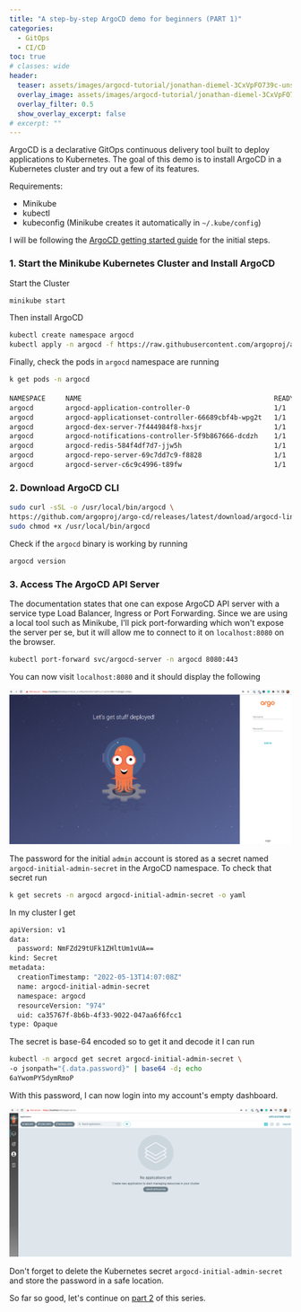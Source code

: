 ```yaml
---
title: "A step-by-step ArgoCD demo for beginners (PART 1)"
categories:
  - GitOps
  - CI/CD
toc: true
# classes: wide
header:
  teaser: assets/images/argocd-tutorial/jonathan-diemel-3CxVpFO739c-unsplash.jpg
  overlay_image: assets/images/argocd-tutorial/jonathan-diemel-3CxVpFO739c-unsplash.jpg
  overlay_filter: 0.5
  show_overlay_excerpt: false
# excerpt: ""
---
```


ArgoCD is a declarative GitOps continuous delivery tool built to deploy applications to Kubernetes. The goal of this demo is to install ArgoCD in a Kubernetes cluster and try out a few of its features.

Requirements:
- Minikube
- kubectl
- kubeconfig (Minikube creates it automatically in `~/.kube/config`)

I will be following the [ArgoCD getting started guide](https://argo-cd.readthedocs.io/en/stable/getting_started/) for the initial steps.


### 1. Start the Minikube Kubernetes Cluster and Install ArgoCD
Start the Cluster
```bash
minikube start
```
Then install ArgoCD
```bash
kubectl create namespace argocd
kubectl apply -n argocd -f https://raw.githubusercontent.com/argoproj/argo-cd/stable/manifests/install.yaml
```
Finally, check the pods in `argocd` namespace are running

    
```bash
k get pods -n argocd

NAMESPACE     NAME                                                READY   STATUS    RESTARTS   AGE
argocd        argocd-application-controller-0                     1/1     Running   2          7h3m
argocd        argocd-applicationset-controller-66689cbf4b-wpg2t   1/1     Running   2          7h3m
argocd        argocd-dex-server-7f444984f8-hxsjr                  1/1     Running   1          7h3m
argocd        argocd-notifications-controller-5f9b867666-dcdzh    1/1     Running   1          7h3m
argocd        argocd-redis-584f4df7d7-jjw5h                       1/1     Running   1          7h3m
argocd        argocd-repo-server-69c7dd7c9-f8828                  1/1     Running   1          7h3m
argocd        argocd-server-c6c9c4996-t89fw                       1/1     Running   1          7h3m
```

### 2. Download ArgoCD CLI
``` bash
sudo curl -sSL -o /usr/local/bin/argocd \
https://github.com/argoproj/argo-cd/releases/latest/download/argocd-linux-amd64
sudo chmod +x /usr/local/bin/argocd
```
Check if the `argocd` binary is working by running
```bash 
argocd version
```

### 3. Access The ArgoCD API Server

The documentation states that one can expose ArgoCD API server with a service type Load Balancer, Ingress or Port Forwarding. Since we are using a local tool such as Minikube, I'll pick port-forwarding which won't expose the server per se, but it will allow me to connect to it on `localhost:8080` on the browser.

```bash
kubectl port-forward svc/argocd-server -n argocd 8080:443
```
You can now visit `localhost:8080` and it should display the following

![local-argocd-landing-page](../assets/images/argocd-tutorial/local-landing-page.png)

The password for the initial `admin` account is stored as a secret named `argocd-initial-admin-secret` in the ArgoCD namespace. To check that secret run
```bash
k get secrets -n argocd argocd-initial-admin-secret -o yaml
```
In my cluster I get
```bash
apiVersion: v1
data:
  password: NmFZd29tUFk1ZHltUm1vUA==
kind: Secret
metadata:
  creationTimestamp: "2022-05-13T14:07:08Z"
  name: argocd-initial-admin-secret
  namespace: argocd
  resourceVersion: "974"
  uid: ca35767f-8b6b-4f33-9022-047aa6f6fcc1
type: Opaque
```
The secret is base-64 encoded so to get it and decode it I can run
```bash
kubectl -n argocd get secret argocd-initial-admin-secret \
-o jsonpath="{.data.password}" | base64 -d; echo
6aYwomPY5dymRmoP
```
With this password, I can now login into my account's empty dashboard.

![logged-in-dashboard](../assets/images/argocd-tutorial/logged-in-screenshot.png)

Don't forget to delete the Kubernetes secret `argocd-initial-admin-secret` and store the password in a safe location.

So far so good, let's continue on [part 2](https://torresdacosta.com/argocd-demo-part-2) of this series.